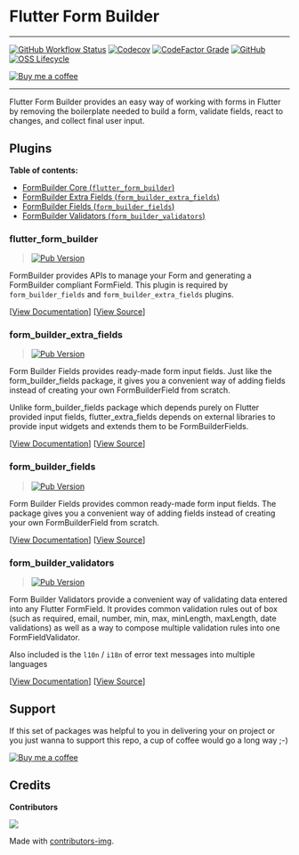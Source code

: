 
# Flutter Form Builder
---
[![GitHub Workflow Status](https://img.shields.io/github/workflow/status/danvick/flutter_form_builder/CI?logo=github&style=for-the-badge)](https://github.com/danvick/flutter_form_builder/actions?query=workflow%3ACI)
[![Codecov](https://img.shields.io/codecov/c/github/danvick/flutter_form_builder?logo=codecov&style=for-the-badge)](https://codecov.io/gh/danvick/flutter_form_builder/)
[![CodeFactor Grade](https://img.shields.io/codefactor/grade/github/danvick/flutter_form_builder?logo=codefactor&style=for-the-badge)](https://www.codefactor.io/repository/github/danvick/flutter_form_builder)
[![GitHub](https://img.shields.io/github/license/danvick/flutter_form_builder?logo=open+source+initiative&style=for-the-badge)](https://github.com/danvick/flutter_form_builder/blob/master/LICENSE)
[![OSS Lifecycle](https://img.shields.io/osslifecycle/danvick/flutter_form_builder?style=for-the-badge)](#support)
<!-- [![Awesome Flutter](https://img.shields.io/badge/Awesome-Flutter-FC60A8?logo=awesome-lists&style=for-the-badge)](https://github.com/Solido/awesome-flutter#widgets) -->

[![Buy me a coffee](https://www.buymeacoffee.com/assets/img/custom_images/purple_img.png)](https://buymeacoff.ee/wb5M9y2Sz)

___

Flutter Form Builder provides an easy way of working with forms in Flutter by removing the boilerplate needed to build a form, validate fields, react to changes, and collect final user input.

## Plugins

**Table of contents:**

- [FormBuilder Core (`flutter_form_builder`)](#flutter_form_builder)
- [FormBuilder Extra Fields (`form_builder_extra_fields`)](#form_builder_extra_fields)
- [FormBuilder Fields (`form_builder_fields`)](#form_builder_fields)
- [FormBuilder Validators (`form_builder_validators`)](#form_builder_validators)

### flutter_form_builder
> [![Pub Version](https://img.shields.io/pub/v/flutter_form_builder?logo=flutter&style=for-the-badge)](https://pub.dev/packages/flutter_form_builder)

FormBuilder provides APIs to manage your Form and generating a FormBuilder compliant FormField. This plugin is required by `form_builder_fields` and `form_builder_extra_fields` plugins.

[[View Documentation][core_docs]] [[View Source][core_code]]

### form_builder_extra_fields
> [![Pub Version](https://img.shields.io/pub/v/form_builder_extra_fields?logo=flutter&style=for-the-badge)](https://pub.dev/packages/form_builder_extra_fields)

Form Builder Fields provides ready-made form input fields. Just like the form_builder_fields package, it gives you a convenient way of adding fields instead of creating your own FormBuilderField from scratch.

Unlike form_builder_fields package which depends purely on Flutter provided input fields, flutter_extra_fields depends on external libraries to provide input widgets and extends them to be FormBuilderFields.

[[View Documentation][extra_fields_docs]] [[View Source][extra_fields_code]]


### form_builder_fields
> [![Pub Version](https://img.shields.io/pub/v/form_builder_fields?logo=flutter&style=for-the-badge)](https://pub.dev/packages/form_builder_fields)

Form Builder Fields provides common ready-made form input fields. The package gives you a convenient way of adding fields instead of creating your own FormBuilderField from scratch.

[[View Documentation][fields_docs]] [[View Source][fields_code]]


### form_builder_validators
> [![Pub Version](https://img.shields.io/pub/v/form_builder_validators?logo=flutter&style=for-the-badge)](https://pub.dev/packages/form_builder_validators)

Form Builder Validators provide a convenient way of validating data entered into any Flutter FormField. It provides common validation rules out of box (such as required, email, number, min, max, minLength, maxLength, date validations) as well as a way to compose multiple validation rules into one FormFieldValidator.

Also included is the `l10n` / `i18n` of error text messages into multiple languages

[[View Documentation][validators_docs]] [[View Source][validators_code]]


## Support
If this set of packages was helpful to you in delivering your on project or you just wanna to support this
repo, a cup of coffee would go a long way ;-)

[![Buy me a coffee](https://www.buymeacoffee.com/assets/img/custom_images/purple_img.png)](https://buymeacoff.ee/wb5M9y2Sz)


## Credits
**Contributors**

<a href="https://github.com/danvick/flutter_form_builder/graphs/contributors">
  <img src="https://contributors-img.firebaseapp.com/image?repo=danvick/flutter_form_builder" />
</a>

Made with [contributors-img](https://contributors-img.firebaseapp.com).







[core_code]: https://github.com/danvick/flutter_form_builder/tree/split_packages/packages/flutter_form_builder

[core_docs]: https://github.com/danvick/flutter_form_builder/blob/split_packages/packages/flutter_form_builder/README.md

[extra_fields_code]: https://github.com/danvick/flutter_form_builder/tree/split_packages/packages/form_builder_extra_fields

[extra_fields_docs]: https://github.com/danvick/flutter_form_builder/blob/split_packages/packages/form_builder_extra_fields/README.md

[fields_code]: https://github.com/danvick/flutter_form_builder/tree/split_packages/packages/form_builder_fields

[fields_docs]: https://github.com/danvick/flutter_form_builder/blob/split_packages/packages/form_builder_fields/README.md

[validators_code]: https://github.com/danvick/flutter_form_builder/tree/split_packages/packages/form_builder_validators

[validators_docs]: https://github.com/danvick/flutter_form_builder/blob/split_packages/packages/form_builder_validators/README.md

